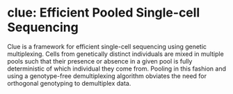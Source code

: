 # clue: Efficient Pooled Single-cell Sequencing

Clue is a framework for efficient single-cell sequencing using genetic multiplexing. Cells from genetically distinct individuals are mixed in multiple pools such that their presence or absence in a given pool is fully deterministic of which individual they come from. Pooling in this fashion and using a genotype-free demultiplexing algorithm obviates the need for orthogonal genotyping to demultiplex data.

